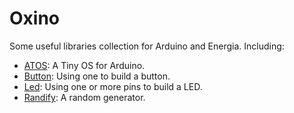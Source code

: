 # Oxino
Some useful libraries collection for Arduino and Energia. Including:

* [ATOS](libs/ATOS): A Tiny OS for Arduino.
* [Button](libs/Button): Using one to build a button.
* [Led](libs/Led): Using one or more pins to build a LED.
* [Randify](libs/Randify): A random generator.


